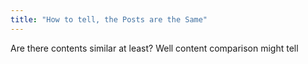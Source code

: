 ```yaml
---
title: "How to tell, the Posts are the Same"
---
```



Are there contents similar at least? Well content comparison might tell